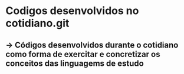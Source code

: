 # Codigos desenvolvidos no cotidiano.git
## -> Códigos desenvolvidos durante o cotidiano como forma de exercitar e concretizar os conceitos das linguagems de estudo
